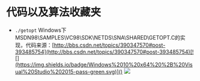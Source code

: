 # 代码以及算法收藏夹

+ `./getopt` Windows下MSDN98\SAMPLES\VC98\SDK\NETDS\SNA\SHARED\GETOPT.C的实现，代码来源：[http://bbs.csdn.net/topics/390347570#post-393485754](http://bbs.csdn.net/topics/390347570#post-393485754)[![](https://img.shields.io/badge/Windows%2010%20x64%20%2B%20Visual%20Studio%202015-pass-green.svg)]() [![](https://img.shields.io/badge/Ubuntu%2017.04%20%2B%20GCC%206.3.0-pass-green.svg)]()